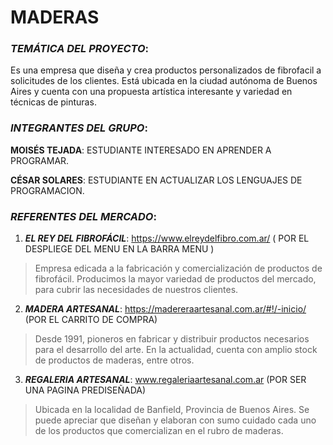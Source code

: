 # MADERAS

### *TEMÁTICA DEL PROYECTO*:

Es una empresa que diseña y crea productos personalizados de fibrofacil a solicitudes de los clientes. Está ubicada en la ciudad autónoma de Buenos Aires y cuenta con una propuesta artística interesante y variedad en técnicas de pinturas.



### *INTEGRANTES DEL GRUPO*:

**MOISÉS TEJADA**: ESTUDIANTE INTERESADO EN APRENDER A PROGRAMAR.

**CÉSAR SOLARES**: ESTUDIANTE EN ACTUALIZAR LOS LENGUAJES DE PROGRAMACION.


### *REFERENTES DEL MERCADO*:

1.  **_EL REY DEL FIBROFÁCIL_**: https://www.elreydelfibro.com.ar/ ( POR EL DESPLIEGE DEL MENU EN LA BARRA MENU )
>Empresa edicada a la fabricación y comercialización de productos de fibrofácil. Producimos la mayor variedad de productos del mercado, para cubrir las necesidades de nuestros clientes.

2.  **_MADERA ARTESANAL_**: https://madereraartesanal.com.ar/#!/-inicio/ (POR EL CARRITO DE COMPRA)
>Desde 1991, pioneros en fabricar y distribuir productos necesarios para el desarrollo del arte. En la actualidad, cuenta con amplio stock de productos de maderas, entre otros.

3.  **_REGALERIA ARTESANAL_**: www.regaleriaartesanal.com.ar (POR SER UNA PAGINA PREDISEÑADA)
>Ubicada en la localidad de Banfield, Provincia de Buenos Aires. Se puede apreciar que diseñan y elaboran con sumo cuidado cada uno de los productos que comercializan en el rubro de maderas.






